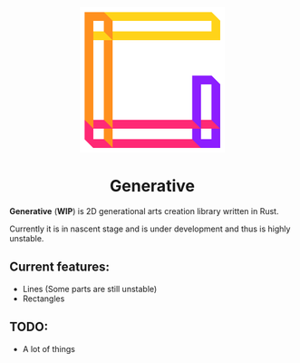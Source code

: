 <p align=center>
<img src="logo.png" alt="logo" width="256" height="256"></p>


<h1 align="center">Generative</h1>

**Generative** (__WIP__) is 2D generational arts creation library written in Rust.

Currently it is in nascent stage and is under development and thus is highly unstable.

## Current features:
- Lines (Some parts are still unstable)
- Rectangles

## TODO:
- A lot of things
